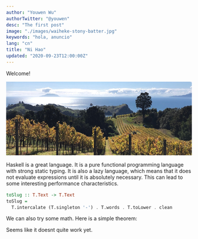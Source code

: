 ```yaml
---
author: "Youwen Wu"
authorTwitter: "@youwen"
desc: "The first post"
image: "./images/waiheke-stony-batter.jpg"
keywords: "hola, anuncio"
lang: "cn"
title: "Ni Hao"
updated: "2020-09-23T12:00:00Z"
---
```


Welcome!

<img
  alt="Grapevines among rolling hills leading to the sea"
  src="./images/waiheke-stony-batter.jpg"
  height="200"
/>

Haskell is a great language. It is a pure functional programming language with
strong static typing. It is also a lazy language, which means that it does not
evaluate expressions until it is absolutely necessary. This can lead to some
interesting performance characteristics.

```haskell
toSlug :: T.Text -> T.Text
toSlug =
  T.intercalate (T.singleton '-') . T.words . T.toLower . clean
```

We can also try some math. Here is a simple theorem:

Seems like it doesnt quite work yet.
